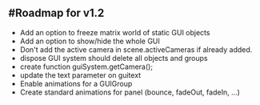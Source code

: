 #Roadmap for v1.2
----------------------

* Add an option to freeze matrix world of static GUI objects
* Add an option to show/hide the whole GUI
* Don't add the active camera in scene.activeCameras if already added.
* dispose GUI system should delete all objects and groups
* create function guiSystem.getCamera();
* update the text parameter on guitext
* Enable animations for a GUIGroup
* Create standard animations for panel (bounce, fadeOut, fadeIn, ...)